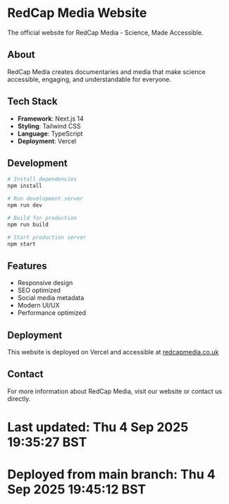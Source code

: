 # RedCap Media Website

The official website for RedCap Media - Science, Made Accessible.

## About

RedCap Media creates documentaries and media that make science accessible, engaging, and understandable for everyone.

## Tech Stack

- **Framework**: Next.js 14
- **Styling**: Tailwind CSS
- **Language**: TypeScript
- **Deployment**: Vercel

## Development

```bash
# Install dependencies
npm install

# Run development server
npm run dev

# Build for production
npm run build

# Start production server
npm start
```

## Features

- Responsive design
- SEO optimized
- Social media metadata
- Modern UI/UX
- Performance optimized

## Deployment

This website is deployed on Vercel and accessible at [redcapmedia.co.uk](https://redcapmedia.co.uk)

## Contact

For more information about RedCap Media, visit our website or contact us directly.
# Last updated: Thu  4 Sep 2025 19:35:27 BST
# Deployed from main branch: Thu  4 Sep 2025 19:45:12 BST
